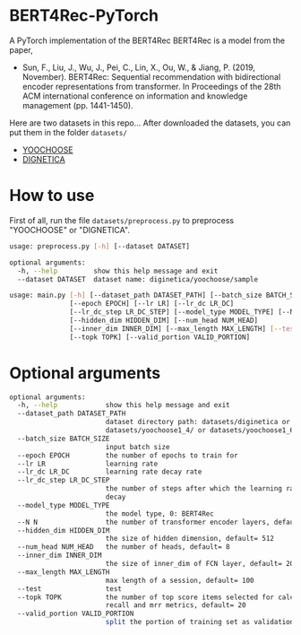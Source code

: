 # BERT4Rec-PyTorch
A PyTorch implementation of the BERT4Rec
BERT4Rec is a model from the paper, 
* Sun, F., Liu, J., Wu, J., Pei, C., Lin, X., Ou, W., & Jiang, P. (2019, November). BERT4Rec: Sequential recommendation with bidirectional encoder representations from transformer. In Proceedings of the 28th ACM international conference on information and knowledge management (pp. 1441-1450).

Here are two datasets in this repo... After downloaded the datasets, you can put them in the folder `datasets/`

* [YOOCHOOSE](https://www.kaggle.com/chadgostopp/recsys-challenge-2015)
* [DIGNETICA](https://competitions.codalab.org/competitions/11161)

# How to use
First of all, run the file `datasets/preprocess.py` to preprocess "YOOCHOOSE" or "DIGNETICA".

```bash
usage: preprocess.py [-h] [--dataset DATASET]

optional arguments:
  -h, --help         show this help message and exit
  --dataset DATASET  dataset name: diginetica/yoochoose/sample
```

```bash
usage: main.py [-h] [--dataset_path DATASET_PATH] [--batch_size BATCH_SIZE]
               [--epoch EPOCH] [--lr LR] [--lr_dc LR_DC]
               [--lr_dc_step LR_DC_STEP] [--model_type MODEL_TYPE] [--N N]
               [--hidden_dim HIDDEN_DIM] [--num_head NUM_HEAD]
               [--inner_dim INNER_DIM] [--max_length MAX_LENGTH] [--test]
               [--topk TOPK] [--valid_portion VALID_PORTION]
```

# Optional arguments
```bash
optional arguments:
  -h, --help            show this help message and exit
  --dataset_path DATASET_PATH
                        dataset directory path: datasets/diginetica or
                        datasets/yoochoose1_4/ or datasets/yoochoose1_64
  --batch_size BATCH_SIZE
                        input batch size
  --epoch EPOCH         the number of epochs to train for
  --lr LR               learning rate
  --lr_dc LR_DC         learning rate decay rate
  --lr_dc_step LR_DC_STEP
                        the number of steps after which the learning rate
                        decay
  --model_type MODEL_TYPE
                        the model type, 0: BERT4Rec
  --N N                 the number of transformer encoder layers, default= 12
  --hidden_dim HIDDEN_DIM
                        the size of hidden dimension, default= 512
  --num_head NUM_HEAD   the number of heads, default= 8
  --inner_dim INNER_DIM
                        the size of inner_dim of FCN layer, default= 2048
  --max_length MAX_LENGTH
                        max length of a session, default= 100
  --test                test
  --topk TOPK           the number of top score items selected for calculating
                        recall and mrr metrics, default= 20
  --valid_portion VALID_PORTION
                        split the portion of training set as validation set
```